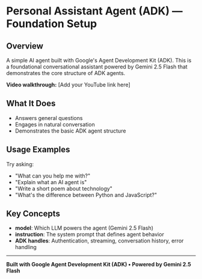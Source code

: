 
# Personal Assistant Agent (ADK) — Foundation Setup

## Overview
A simple AI agent built with Google's Agent Development Kit (ADK). This is a foundational conversational assistant powered by Gemini 2.5 Flash that demonstrates the core structure of ADK agents.

**Video walkthrough:** [Add your YouTube link here]

## What It Does
- Answers general questions
- Engages in natural conversation
- Demonstrates the basic ADK agent structure

## Usage Examples

Try asking:
- "What can you help me with?"
- "Explain what an AI agent is"
- "Write a short poem about technology"
- "What's the difference between Python and JavaScript?"

## Key Concepts

- **model**: Which LLM powers the agent (Gemini 2.5 Flash)
- **instruction**: The system prompt that defines agent behavior
- **ADK handles**: Authentication, streaming, conversation history, error handling

---

**Built with Google Agent Development Kit (ADK) • Powered by Gemini 2.5 Flash**
